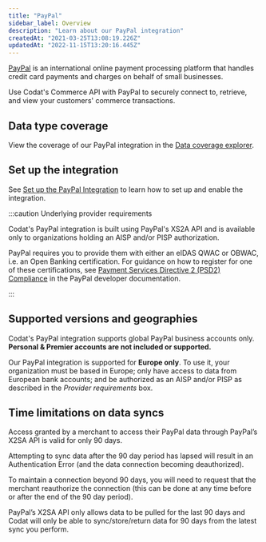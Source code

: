 ```yaml
---
title: "PayPal"
sidebar_label: Overview
description: "Learn about our PayPal integration"
createdAt: "2021-03-25T13:08:19.226Z"
updatedAt: "2022-11-15T13:20:16.445Z"
---
```


[PayPal](https://www.paypal.com/) is an international online payment processing platform that handles credit card
payments and charges on behalf of small businesses.

Use Codat's Commerce API with PayPal to securely connect to, retrieve, and view your customers' commerce transactions.

## Data type coverage

View the coverage of our PayPal integration in the <a className="external" href="https://knowledge.codat.io/supported-features/commerce?view=tab-by-integration&integrationKey=gvom" target="_blank">Data coverage explorer</a>.

## Set up the integration

See [Set up the PayPal Integration](/integrations/commerce/paypal/set-up-paypal-in-production) to learn how to set up and enable the integration.

:::caution Underlying provider requirements

Codat's PayPal integration is built using PayPal's XS2A API and is available only to organizations holding an AISP and/or PISP authorization.

PayPal requires you to provide them with either an eIDAS QWAC or OBWAC, i.e. an Open Banking certification. For guidance on how to register for one of these certifications, see [Payment Services Directive 2 (PSD2) Compliance](https://developer.paypal.com/reference/guidelines/psd2-compliance/) in the PayPal developer documentation.

:::

## Supported versions and geographies

Codat's PayPal integration supports global PayPal business accounts only. **Personal & Premier accounts are not included or supported.**

Our PayPal integration is supported for **Europe only**. To use it, your organization must be based in Europe; only have access to data from European bank accounts; and be authorized as an AISP and/or PISP as described in the _Provider requirements_ box.

## Time limitations on data syncs

Access granted by a merchant to access their PayPal data through PayPal’s X2SA API is valid for only 90 days.

Attempting to sync data after the 90 day period has lapsed will result in an Authentication Error (and the data connection becoming deauthorized).

To maintain a connection beyond 90 days, you will need to request that the merchant reauthorize the connection (this can be done at any time before or after the end of the 90 day period).

PayPal’s X2SA API only allows data to be pulled for the last 90 days and Codat will only be able to sync/store/return data for 90 days from the latest sync you perform.

